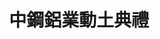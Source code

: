 ---
title: '中鋼鋁業動土典禮'
type: '大型頂棚'
pictures: '["https://raw.githubusercontent.com/chyushya/cms-content/main/content/resources/images/1648361123631-1436-849-pic-1.jpg"]'
---